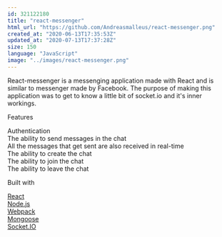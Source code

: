 ```yaml
---
id: 321122180
title: "react-messenger"
html_url: "https://github.com/Andreasmalleus/react-messenger.png"
created_at: "2020-06-13T17:35:53Z"
updated_at: "2020-07-13T17:37:28Z"
size: 150
language: "JavaScript"
image: "../images/react-messenger.png"
---
```


React-messenger is a messenging application made with React and is similar to messenger made by Facebook. The purpose of making this application was to get to know a little bit of socket.io and it's inner workings.

Features

Authentication  
The ability to send messages in the chat  
All the messages that get sent are also received in real-time  
The ability to create the chat  
The ability to join the chat  
The ability to leave the chat

Built with

[React](https://reactjs.org/)  
[Node.js](https://nodejs.org/en/)  
[Webpack](https://webpack.js.org/)  
[Mongoose](https://mongoosejs.com/)  
[Socket.IO](https://socket.io/)
